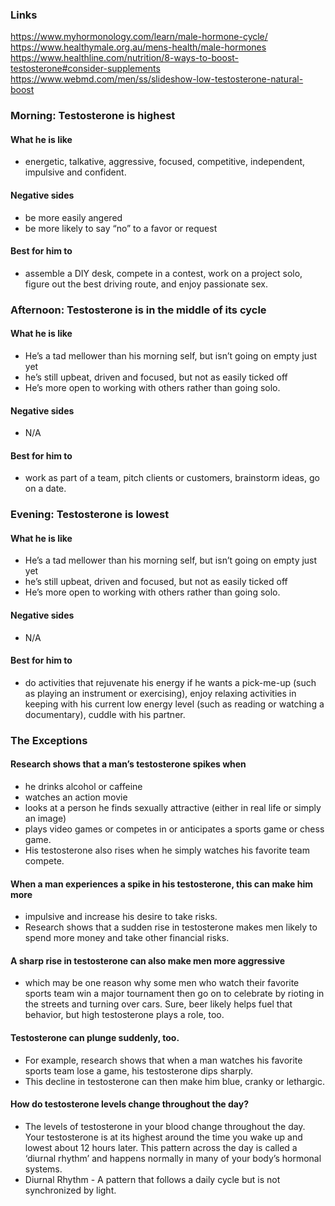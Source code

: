 ### Links
https://www.myhormonology.com/learn/male-hormone-cycle/
https://www.healthymale.org.au/mens-health/male-hormones
https://www.healthline.com/nutrition/8-ways-to-boost-testosterone#consider-supplements
https://www.webmd.com/men/ss/slideshow-low-testosterone-natural-boost

### Morning: Testosterone is highest
#### What he is like
- energetic, talkative, aggressive, focused, competitive, independent, impulsive and confident.
#### Negative sides
- be more easily angered
- be more likely to say “no” to a favor or request
#### Best for him to
- assemble a DIY desk, compete in a contest, work on a project solo, figure out the best driving route, and enjoy passionate sex.

### Afternoon: Testosterone is in the middle of its cycle
#### What he is like
- He’s a tad mellower than his morning self, but isn’t going on empty just yet
- he’s still upbeat, driven and focused, but not as easily ticked off
- He’s more open to working with others rather than going solo.
#### Negative sides
- N/A
#### Best for him to
- work as part of a team, pitch clients or customers, brainstorm ideas, go on a date.

### Evening: Testosterone is lowest
#### What he is like
- He’s a tad mellower than his morning self, but isn’t going on empty just yet
- he’s still upbeat, driven and focused, but not as easily ticked off
- He’s more open to working with others rather than going solo.
#### Negative sides
- N/A
#### Best for him to
- do activities that rejuvenate his energy if he wants a pick-me-up (such as playing an instrument or exercising), enjoy relaxing activities in keeping with his current low energy level (such as reading or watching a documentary), cuddle with his partner.

### The Exceptions
#### Research shows that a man’s testosterone spikes when 
- he drinks alcohol or caffeine
- watches an action movie
- looks at a person he finds sexually attractive (either in real life or simply an image)
- plays video games or competes in or anticipates a sports game or chess game.
- His testosterone also rises when he simply watches his favorite team compete.
#### When a man experiences a spike in his testosterone, this can make him more 
- impulsive and increase his desire to take risks.
- Research shows that a sudden rise in testosterone makes men likely to spend more money and take other financial risks.
#### A sharp rise in testosterone can also make men more aggressive
- which may be one reason why some men who watch their favorite sports team win a major tournament then go on to celebrate by rioting in the streets and turning over cars. Sure, beer likely helps fuel that behavior, but high testosterone plays a role, too.
#### Testosterone can plunge suddenly, too. 
- For example, research shows that when a man watches his favorite sports team lose a game, his testosterone dips sharply.
- This decline in testosterone can then make him blue, cranky or lethargic.
#### How do testosterone levels change throughout the day?
- The levels of testosterone in your blood change throughout the day. Your testosterone is at its highest around the time you wake up and lowest about 12 hours later. This pattern across the day is called a ‘diurnal rhythm’ and happens normally in many of your body’s hormonal systems.
- Diurnal Rhythm - A pattern that follows a daily cycle but is not synchronized by light.
